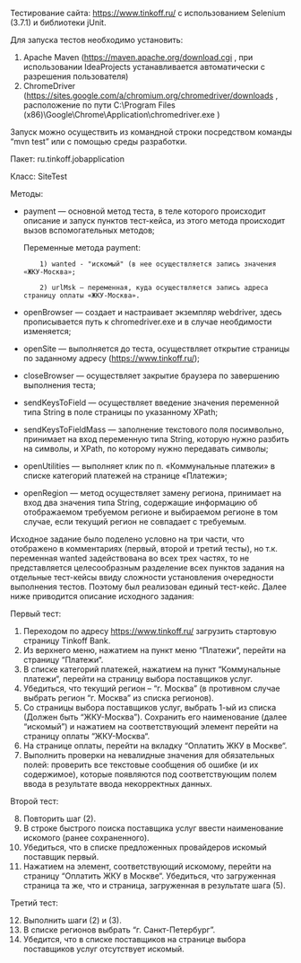 Тестирование сайта: https://www.tinkoff.ru/ с использованием Selenium (3.7.1) и библиотеки jUnit.

Для запуска тестов необходимо установить:
1) Apache Maven (https://maven.apache.org/download.cgi , при использовании IdeaProjects устанавливается автоматически с разрешения пользователя)
2) ChromeDriver (https://sites.google.com/a/chromium.org/chromedriver/downloads , расположение  по пути C:\Program Files (x86)\Google\Chrome\Application\chromedriver.exe )

Запуск можно осуществить из командной строки посредством команды “mvn test” или с помощью среды разработки.

Пакет: ru.tinkoff.jobapplication

Класс: SiteTest

Методы:
 - payment — основной метод теста, в теле которого происходит описание и запуск пунктов тест-кейса, из этого метода происходит вызов вспомогательных методов;

	Переменные метода payment:

           1) wanted - "искомый" (в нее осуществляется запись значения «ЖКУ-Москва»; 

           2) urlMsk – переменная, куда осуществляется запись адреса страницу оплаты «ЖКУ-Москва».

 - openBrowser — создает и настраивает экземпляр webdriver, здесь прописывается путь к chromedriver.exe и в случае необдимости изменяется;
 - openSite — выполняется до теста, осуществляет открытие страницы по заданному адресу (https://www.tinkoff.ru/);
 - closeBrowser — осуществляет закрытие браузера по завершению выполнения теста;
 - sendKeysToField — осуществляет введение значения переменной типа String в поле страницы по указанному XPath;
 - sendKeysToFieldMass — заполнение текстового поля посимвольно, принимает на вход переменную типа String, которую нужно разбить на символы, и XPath, по которому нужно передавать символы;
 - openUtilities — выполняет клик по п. «Коммунальные платежи»  в списке категорий платежей на странице «Платежи»;
 - openRegion — метод осуществляет замену региона, принимает на вход два значения типа String, содержащие информацию об отображаемом требуемом регионе и выбираемом регионе в том случае, если текущий регион не совпадает с требуемым. 

Исходное задание было поделено условно на три части, что отображено в комментариях (первый, второй и третий тесты), но т.к. переменная wanted задействована во всех трех частях, то не представляется целесообразным разделение всех пунктов задания на отдельные тест-кейсы ввиду сложности установления очередности выполнения тестов. Поэтому был реализован единый тест-кейс. Далее ниже приводится описание исходного задания:

Первый тест:

1. Переходом по адресу https://www.tinkoff.ru/ загрузить стартовую страницу Tinkoff Bank.
2. Из верхнего меню, нажатием на пункт меню “Платежи“, перейти на страницу “Платежи“.
3. В списке категорий платежей, нажатием на пункт “Коммунальные платежи“, перейти на страницу выбора поставщиков услуг.
4. Убедиться, что текущий регион – “г. Москва” (в противном случае выбрать регион “г. Москва” из списка регионов).
5. Со страницы выбора поставщиков услуг, выбрать 1-ый из списка (Должен быть “ЖКУ-Москва”). Сохранить его наименование (далее “искомый”) и нажатием на соответствующий элемент перейти на страницу оплаты “ЖКУ-Москва“.
6. На странице оплаты, перейти на вкладку “Оплатить ЖКУ в Москве“.
7. Выполнить проверки на невалидные значения для обязательных полей: проверить все текстовые сообщения об ошибке (и их содержимое), которые появляются под соответствующим полем ввода в результате ввода некорректных данных.

Второй тест:

8. Повторить шаг (2).
9. В строке быстрого поиска поставщика услуг ввести наименование искомого (ранее сохраненного).
10. Убедиться, что в списке предложенных провайдеров искомый поставщик первый.
11. Нажатием на элемент, соответствующий искомому, перейти на страницу “Оплатить ЖКУ в Москве“. Убедиться, что загруженная страница та же, что и страница, загруженная в результате шага (5).

Третий тест:

12. Выполнить шаги (2) и (3).
13. В списке регионов выбрать “г. Санкт-Петербург”.
14. Убедится, что в списке поставщиков на странице выбора поставщиков услуг отсутствует искомый.



